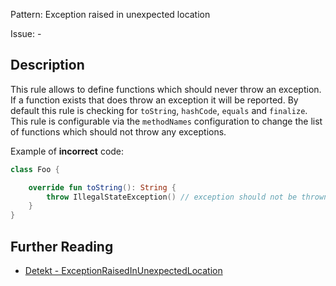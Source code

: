 Pattern: Exception raised in unexpected location

Issue: -

## Description

This rule allows to define functions which should never throw an exception. If a function exists that does throw an exception it will be reported. By default this rule is checking for `toString`, `hashCode`, `equals` and `finalize`. This rule is configurable via the `methodNames` configuration to change the list of functions which should not throw any exceptions.

Example of **incorrect** code:

```kotlin
class Foo {

    override fun toString(): String {
        throw IllegalStateException() // exception should not be thrown here
    }
}
```

## Further Reading

* [Detekt - ExceptionRaisedInUnexpectedLocation](https://detekt.dev/docs/rules/exceptions/#exceptionraisedinunexpectedlocation)